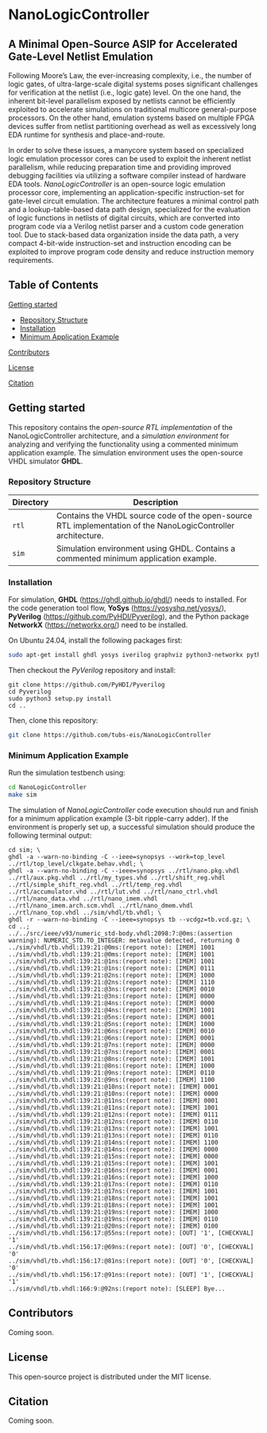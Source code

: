 # NanoLogicController
A Minimal Open-Source ASIP for Accelerated Gate-Level Netlist Emulation
---
Following Moore’s Law, the ever-increasing complexity, i.e., the number of logic gates, of ultra-large-scale digital systems poses significant challenges for verification at the netlist (i.e., logic gate) level.
On the one hand, the inherent bit-level parallelism exposed by netlists cannot be efficiently exploited to accelerate simulations on traditional multicore general-purpose processors.
On the other hand, emulation systems based on multiple FPGA devices suffer from netlist partitioning overhead as well as excessively long EDA runtime for synthesis and place-and-route.

In order to solve these issues, a manycore system based on specialized logic emulation processor cores can be used to exploit the inherent netlist parallelism, while reducing preparation time and providing improved debugging facilities via utilizing a software compiler instead of hardware EDA tools.
*NanoLogicController* is an open-source logic emulation processor core, implementing an application-specific instruction-set for gate-level circuit emulation.
The architecture features a minimal control path and a lookup-table-based data path design, specialized for the evaluation of logic functions in netlists of digital circuits, which are converted into program code via a Verilog netlist parser and a custom code generation tool.
Due to stack-based data organization inside the data path, a very compact 4-bit-wide instruction-set and instruction encoding can be exploited to improve program code density and reduce instruction memory requirements. 

## Table of Contents

[Getting started](#Getting-started)

- [Repository Structure](#Repository-Structure)
- [Installation](#Installation)
- [Minimum Application Example](#Minimum-Application-Example)

[Contributors](#Contributors)

[License](#License)

[Citation](#Citation)

## Getting started

This repository contains the *open-source RTL implementation* of the NanoLogicController architecture, and a *simulation environment* for analyzing and verifying the functionality using a commented minimum application example.
The simulation environment uses the open-source VHDL simulator **GHDL**.

### Repository Structure

| Directory | Description |
|-----------|-------------|
| `rtl` | Contains the VHDL source code of the open-source RTL implementation of the NanoLogicController architecture. |
| `sim` | Simulation environment using GHDL. Contains a commented minimum application example. |

### Installation

For simulation, **GHDL** (https://ghdl.github.io/ghdl/) needs to installed.
For the code generation tool flow, **YoSys** (https://yosyshq.net/yosys/), **PyVerilog** (https://github.com/PyHDI/Pyverilog), and the Python package **NetworkX** (https://networkx.org/) need to be installed.

On Ubuntu 24.04, install the following packages first:
```bash
sudo apt-get install ghdl yosys iverilog graphviz python3-networkx python3-jinja2 python3-ply python3-pygraphviz
```

Then checkout the *PyVerilog* repository and install:
```
git clone https://github.com/PyHDI/Pyverilog
cd Pyverilog
sudo python3 setup.py install
cd ..
```

Then, clone this repository:
```bash
git clone https://github.com/tubs-eis/NanoLogicController
```

### Minimum Application Example

Run the simulation testbench using:

```bash
cd NanoLogicController
make sim
```

The simulation of *NanoLogicController* code execution should run and finish for a minimum application example (3-bit ripple-carry adder).
If the environment is properly set up, a successful simulation should produce the following terminal output:

```
cd sim; \
ghdl -a --warn-no-binding -C --ieee=synopsys --work=top_level ../rtl/top_level/clkgate.behav.vhdl; \
ghdl -a --warn-no-binding -C --ieee=synopsys ../rtl/nano.pkg.vhdl ../rtl/aux.pkg.vhdl ../rtl/my_types.vhd ../rtl/shift_reg.vhdl ../rtl/simple_shift_reg.vhdl ../rtl/temp_reg.vhdl ../rtl/accumulator.vhd ../rtl/lut.vhd ../rtl/nano_ctrl.vhdl ../rtl/nano_data.vhd ../rtl/nano_imem.vhdl ../rtl/nano_imem.arch.scm.vhdl ../rtl/nano_dmem.vhdl ../rtl/nano_top.vhdl ../sim/vhdl/tb.vhdl; \
ghdl -r --warn-no-binding -C --ieee=synopsys tb --vcdgz=tb.vcd.gz; \
cd ..;
../../src/ieee/v93/numeric_std-body.vhdl:2098:7:@0ms:(assertion warning): NUMERIC_STD.TO_INTEGER: metavalue detected, returning 0
../sim/vhdl/tb.vhdl:139:21:@0ms:(report note): [IMEM] 1001
../sim/vhdl/tb.vhdl:139:21:@0ms:(report note): [IMEM] 1001
../sim/vhdl/tb.vhdl:139:21:@1ns:(report note): [IMEM] 1001
../sim/vhdl/tb.vhdl:139:21:@1ns:(report note): [IMEM] 0111
../sim/vhdl/tb.vhdl:139:21:@2ns:(report note): [IMEM] 1000
../sim/vhdl/tb.vhdl:139:21:@2ns:(report note): [IMEM] 1110
../sim/vhdl/tb.vhdl:139:21:@3ns:(report note): [IMEM] 0010
../sim/vhdl/tb.vhdl:139:21:@3ns:(report note): [IMEM] 0000
../sim/vhdl/tb.vhdl:139:21:@4ns:(report note): [IMEM] 0000
../sim/vhdl/tb.vhdl:139:21:@4ns:(report note): [IMEM] 1001
../sim/vhdl/tb.vhdl:139:21:@5ns:(report note): [IMEM] 0001
../sim/vhdl/tb.vhdl:139:21:@5ns:(report note): [IMEM] 1000
../sim/vhdl/tb.vhdl:139:21:@6ns:(report note): [IMEM] 0010
../sim/vhdl/tb.vhdl:139:21:@6ns:(report note): [IMEM] 0001
../sim/vhdl/tb.vhdl:139:21:@7ns:(report note): [IMEM] 0000
../sim/vhdl/tb.vhdl:139:21:@7ns:(report note): [IMEM] 0001
../sim/vhdl/tb.vhdl:139:21:@8ns:(report note): [IMEM] 1001
../sim/vhdl/tb.vhdl:139:21:@8ns:(report note): [IMEM] 1000
../sim/vhdl/tb.vhdl:139:21:@9ns:(report note): [IMEM] 0110
../sim/vhdl/tb.vhdl:139:21:@9ns:(report note): [IMEM] 1100
../sim/vhdl/tb.vhdl:139:21:@10ns:(report note): [IMEM] 0001
../sim/vhdl/tb.vhdl:139:21:@10ns:(report note): [IMEM] 0000
../sim/vhdl/tb.vhdl:139:21:@11ns:(report note): [IMEM] 0001
../sim/vhdl/tb.vhdl:139:21:@11ns:(report note): [IMEM] 1001
../sim/vhdl/tb.vhdl:139:21:@12ns:(report note): [IMEM] 0111
../sim/vhdl/tb.vhdl:139:21:@12ns:(report note): [IMEM] 0110
../sim/vhdl/tb.vhdl:139:21:@13ns:(report note): [IMEM] 1001
../sim/vhdl/tb.vhdl:139:21:@13ns:(report note): [IMEM] 0110
../sim/vhdl/tb.vhdl:139:21:@14ns:(report note): [IMEM] 1100
../sim/vhdl/tb.vhdl:139:21:@14ns:(report note): [IMEM] 0000
../sim/vhdl/tb.vhdl:139:21:@15ns:(report note): [IMEM] 0000
../sim/vhdl/tb.vhdl:139:21:@15ns:(report note): [IMEM] 1001
../sim/vhdl/tb.vhdl:139:21:@16ns:(report note): [IMEM] 0001
../sim/vhdl/tb.vhdl:139:21:@16ns:(report note): [IMEM] 1000
../sim/vhdl/tb.vhdl:139:21:@17ns:(report note): [IMEM] 0110
../sim/vhdl/tb.vhdl:139:21:@17ns:(report note): [IMEM] 1001
../sim/vhdl/tb.vhdl:139:21:@18ns:(report note): [IMEM] 1001
../sim/vhdl/tb.vhdl:139:21:@18ns:(report note): [IMEM] 1001
../sim/vhdl/tb.vhdl:139:21:@19ns:(report note): [IMEM] 1000
../sim/vhdl/tb.vhdl:139:21:@19ns:(report note): [IMEM] 0110
../sim/vhdl/tb.vhdl:139:21:@20ns:(report note): [IMEM] 0100
../sim/vhdl/tb.vhdl:156:17:@55ns:(report note): [OUT] '1', [CHECKVAL] '1'
../sim/vhdl/tb.vhdl:156:17:@69ns:(report note): [OUT] '0', [CHECKVAL] '0'
../sim/vhdl/tb.vhdl:156:17:@81ns:(report note): [OUT] '0', [CHECKVAL] '0'
../sim/vhdl/tb.vhdl:156:17:@91ns:(report note): [OUT] '1', [CHECKVAL] '1'
../sim/vhdl/tb.vhdl:166:9:@92ns:(report note): [SLEEP] Bye...
```

## Contributors

Coming soon.

## License

This open-source project is distributed under the MIT license.

## Citation

Coming soon.
